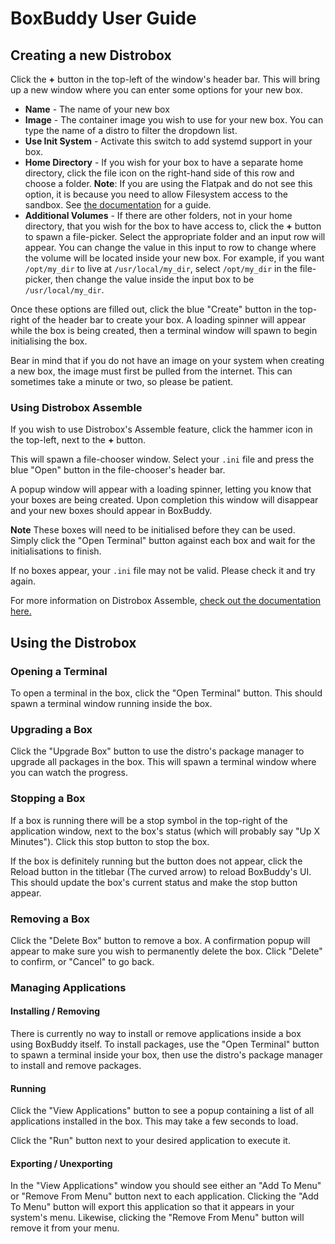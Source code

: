 # BoxBuddy User Guide

## Creating a new Distrobox

Click the **+** button in the top-left of the window's header bar. This will bring up a new window where you can enter some options for your new box.

- **Name** - The name of your new box
- **Image** - The container image you wish to use for your new box. You can type the name of a distro to filter the dropdown list.
- **Use Init System** - Activate this switch to add systemd support in your box.
- **Home Directory** - If you wish for your box to have a separate home directory, click the file icon on the right-hand side of this row and choose a folder. **Note**: If you are using the Flatpak and do not see this option, it is because you need to allow Filesystem access to the sandbox. See [the documentation](/BoxBuddyRS/tips) for a guide.
- **Additional Volumes** - If there are other folders, not in your home directory, that you wish for the box to have access to, click the **+** button to spawn a file-picker. Select the appropriate folder and an input row will appear. You can change the value in this input to row to change where the volume will be located
inside your new box. For example, if you want `/opt/my_dir` to live at `/usr/local/my_dir`, select `/opt/my_dir` in the file-picker, then change the value inside the input box to be `/usr/local/my_dir`.

Once these options are filled out, click the blue "Create" button in the top-right of the header bar to create your box. A loading spinner will appear while the box is being created, then a terminal window will spawn to begin initialising the box.

Bear in mind that if you do not have an image on your system when creating a new box, the image must first be pulled from the internet. This can sometimes take a minute or two, so please be patient.

### Using Distrobox Assemble
If you wish to use Distrobox's Assemble feature, click the hammer icon in the top-left, next to the **+** button. 

This will spawn a file-chooser window. Select your `.ini` file and press the blue "Open" button in the file-chooser's header bar.

A popup window will appear with a loading spinner, letting you know that your boxes are being created. Upon completion this window will disappear and your new boxes should appear in BoxBuddy. 

**Note** These boxes will need to be initialised before they can be used. Simply click the "Open Terminal" button against each box and wait for the initialisations to finish.

If no boxes appear, your `.ini` file may not be valid. Please check it and try again.

For more information on Distrobox Assemble, [check out the documentation here.](https://distrobox.it/usage/distrobox-assemble/)

## Using the Distrobox

### Opening a Terminal
To open a terminal in the box, click the "Open Terminal" button. This should spawn a terminal window running inside the box.

### Upgrading a Box
Click the "Upgrade Box" button to use the distro's package manager to upgrade all packages in the box. This will spawn a terminal window where you can watch the progress.

### Stopping a Box
If a box is running there will be a stop symbol in the top-right of the application window, next to the box's status (which will probably say "Up X Minutes"). Click this stop button to stop the box.

If the box is definitely running but the button does not appear, click the Reload button in the titlebar (The curved arrow) to reload BoxBuddy's UI. This should update the box's current status and make the stop button appear.

### Removing a Box
Click the "Delete Box" button to remove a box. A confirmation popup will appear to make sure you wish to permanently delete the box. Click "Delete" to confirm, or "Cancel" to go back.

### Managing Applications

#### Installing / Removing
There is currently no way to install or remove applications inside a box using BoxBuddy itself. To install packages, use the "Open Terminal" button to spawn a terminal inside your box, then use the distro's package manager to install and remove packages.

#### Running
Click the "View Applications" button to see a popup containing a list of all applications installed in the box. This may take a few seconds to load. 

Click the "Run" button next to your desired application to execute it.

#### Exporting / Unexporting
In the "View Applications" window you should see either an "Add To Menu" or "Remove From Menu" button next to each application. Clicking the "Add To Menu" button will export this application so that it appears in your system's menu. Likewise, clicking the "Remove From Menu" button will remove it from your menu.

